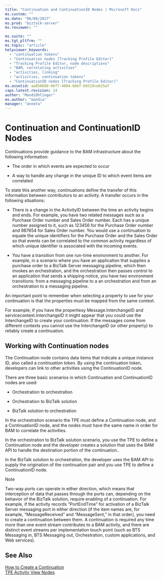 ```yaml
---
title: "Continuation and ContinuationID Nodes | Microsoft Docs"
ms.custom: ""
ms.date: "06/08/2017"
ms.prod: "biztalk-server"
ms.reviewer: ""

ms.suite: ""
ms.tgt_pltfrm: ""
ms.topic: "article"
helpviewer_keywords: 
  - "continuation tokens"
  - "Continuation nodes [Tracking Profile Editor]"
  - "Tracking Profile Editor, node descriptions"
  - "BAM, correlating activities"
  - "activities, linking"
  - "activities, continuation tokens"
  - "ContinuationID nodes [Tracking Profile Editor]"
ms.assetid: aa050660-66f7-4084-b6bf-b9319ce625af
caps.latest.revision: 14
author: "MandiOhlinger"
ms.author: "mandia"
manager: "anneta"
---
```

# Continuation and ContinuationID Nodes
Continuations provide guidance to the BAM infrastructure about the following information:  
  
-   The order in which events are expected to occur  
  
-   A way to handle any change in the unique ID to which event items are correlated  
  
 To state this another way, continuations define the transfer of this information between contributors to an activity. A transfer occurs in the following situations:  
  
-   There is a change in the ActivityID between the time an activity begins and ends. For example, you have two related messages such as a Purchase Order number and Sales Order number. Each has a unique number assigned to it, such as 123456 for the Purchase Order number and 987654 for Sales Order number. You would use a continuation to equate the unique identifiers for the Purchase Order and the Sales Order so that events can be correlated to the common activity regardless of which unique identifier is associated with the incoming events.  
  
-   You have a transition from one run-time environment to another. For example, in a scenario where you have an application that supplies a purchase order to a BizTalk Server messaging pipeline, which then invokes an orchestration, and the orchestration then passes control to an application that sends a shipping notice, you have two environment transitions: from a messaging pipeline to a an orchestration and from an orchestration to a messaging pipeline.  
  
 An important point to remember when selecting a property to use for your continuation is that the properties must be mapped from the same context.  
  
 For example, if you have the propertiesy Message.InterchangeID and servicecontext.InterchangeID it might appear that you could use the InterchangeID to create your continuation. If the messages come from different contexts you cannot use the InterchangeID (or other property) to reliably create a continuation.  
  
## Working with Continuation nodes  
 The Continuation node contains data items that indicate a unique instance ID, also called a *continuation token*. By using the continuation token, developers can link to other activities using the ContinuationID node.  
  
 There are three basic scenarios in which Continuation and ContinuationID nodes are used:  
  
-   Orchestration to orchestration  
  
-   Orchestration to BizTalk solution  
  
-   BizTalk solution to orchestration  
  
 In the orchestration scenario the TPE must define a Continuation node, and a ContinuationID node, and the nodes must have the same name in order for BAM to correlate the activities.  
  
 In the orchestration to BizTalk solution scenario, you use the TPE to define a Continuation node and the developer creates a solution that uses the BAM API to handle the destination portion of the continuation..  
  
 In the BizTalk solution to orchestration, the developer uses the BAM API to supply the origination of the continuation pair and you use TPE to define a ContinuationID node.  
  
> [!NOTE]
>  Two-way ports can operate in either direction, which means that interception of data that passes through the ports can, depending on the behavior of the BizTalk solution, require enabling of a continuation. For example, if the activity records “PortEndTime” for activation of a BizTalk Server messaging port in either direction (if the item names are, for example, “MessageReceived” and “MessageSent,” in that order), you need to create a continuation between them. A continuation is required any time more than one event stream contributes to a BAM activity, and there are distinct event streams per implementation touch point (such as BTS Messaging in, BTS Messaging out, Orchestration, custom applications, and Web services).  
  
## See Also  
 [How to Create a Continuation](../core/how-to-create-a-continuation.md)   
 [TPE Activity View Nodes](../core/tpe-activity-view-nodes.md)